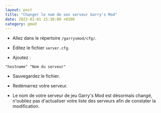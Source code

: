 ```yaml
---
layout: post
title: "Changer le nom de son serveur Garry's Mod"
date: 2022-01-01 15:30:00 +0100
category: gmod
---
```


* Allez dans le répertoire `/garrysmod/cfg/`.

* Éditez le fichier `server.cfg`.

* Ajoutez :

`"hostname" "Nom du serveur"`

* Sauvegardez le fichier.

* Redémarrez votre serveur.

* Le nom de votre serveur de jeu Garry's Mod est désormais changé, n'oubliez pas d'actualiser votre liste des serveurs afin de constater la modification.
